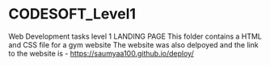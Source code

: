 # CODESOFT_Level1
Web Development tasks level 1
LANDING PAGE
This folder contains a HTML and CSS file for a gym website
The website was also delpoyed and the link to the website is - https://saumyaa100.github.io/deploy/
